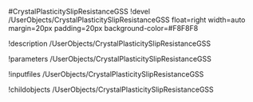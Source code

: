 <!-- MOOSE Object Documentation Stub: Remove this when content is added. -->
#CrystalPlasticitySlipResistanceGSS
!devel /UserObjects/CrystalPlasticitySlipResistanceGSS float=right width=auto margin=20px padding=20px background-color=#F8F8F8

!description /UserObjects/CrystalPlasticitySlipResistanceGSS

!parameters /UserObjects/CrystalPlasticitySlipResistanceGSS

!inputfiles /UserObjects/CrystalPlasticitySlipResistanceGSS

!childobjects /UserObjects/CrystalPlasticitySlipResistanceGSS
